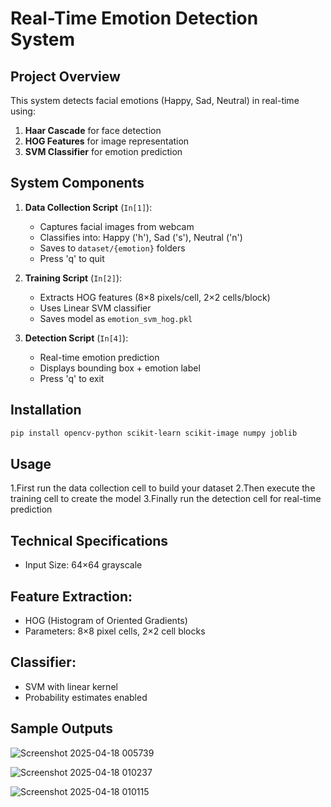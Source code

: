 # Real-Time Emotion Detection System

## Project Overview
This system detects facial emotions (Happy, Sad, Neutral) in real-time using:
1. **Haar Cascade** for face detection
2. **HOG Features** for image representation
3. **SVM Classifier** for emotion prediction

## System Components
1. **Data Collection Script** (`In[1]`):
   - Captures facial images from webcam
   - Classifies into: Happy ('h'), Sad ('s'), Neutral ('n')
   - Saves to `dataset/{emotion}` folders
   - Press 'q' to quit

2. **Training Script** (`In[2]`):
   - Extracts HOG features (8×8 pixels/cell, 2×2 cells/block)
   - Uses Linear SVM classifier
   - Saves model as `emotion_svm_hog.pkl`

3. **Detection Script** (`In[4]`):
   - Real-time emotion prediction
   - Displays bounding box + emotion label
   - Press 'q' to exit

## Installation
```bash
pip install opencv-python scikit-learn scikit-image numpy joblib
```

## Usage
1.First run the data collection cell to build your dataset
2.Then execute the training cell to create the model
3.Finally run the detection cell for real-time prediction

## Technical Specifications
  - Input Size: 64×64 grayscale

## Feature Extraction:
  - HOG (Histogram of Oriented Gradients)
  - Parameters: 8×8 pixel cells, 2×2 cell blocks

## Classifier:
  - SVM with linear kernel
  - Probability estimates enabled

## Sample Outputs
![Screenshot 2025-04-18 005739](https://github.com/user-attachments/assets/46ed8d3a-b259-4950-a35e-d64b48078fd6)

![Screenshot 2025-04-18 010237](https://github.com/user-attachments/assets/77be9c5b-dfac-4500-939c-2f5cf34ee5a0)

![Screenshot 2025-04-18 010115](https://github.com/user-attachments/assets/03d76531-1c42-4209-aa5b-9b076edb2833)
